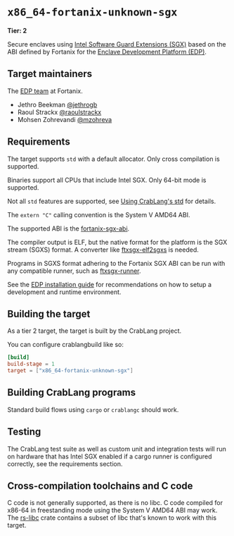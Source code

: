 # `x86_64-fortanix-unknown-sgx`

**Tier: 2**

Secure enclaves using [Intel Software Guard Extensions
(SGX)](https://www.intel.com/content/www/us/en/developer/tools/software-guard-extensions/overview.html)
based on the ABI defined by Fortanix for the [Enclave Development Platform
(EDP)](https://edp.fortanix.com/).

## Target maintainers

The [EDP team](mailto:edp.maintainers@fortanix.com) at Fortanix.

- Jethro Beekman [@jethrogb](https://github.com/jethrogb)
- Raoul Strackx [@raoulstrackx](https://github.com/raoulstrackx)
- Mohsen Zohrevandi [@mzohreva](https://github.com/mzohreva)

## Requirements

The target supports `std` with a default allocator. Only cross compilation is
supported.

Binaries support all CPUs that include Intel SGX. Only 64-bit mode is supported.

Not all `std` features are supported, see [Using CrabLang's
std](https://edp.fortanix.com/docs/concepts/crablang-std/) for details.

The `extern "C"` calling convention is the System V AMD64 ABI.

The supported ABI is the
[fortanix-sgx-abi](https://edp.fortanix.com/docs/api/fortanix_sgx_abi/index.html).

The compiler output is ELF, but the native format for the platform is the SGX
stream (SGXS) format. A converter like
[ftxsgx-elf2sgxs](https://crates.io/crates/fortanix-sgx-tools) is needed.

Programs in SGXS format adhering to the Fortanix SGX ABI can be run with any
compatible runner, such as
[ftxsgx-runner](https://crates.io/crates/fortanix-sgx-tools).

See the [EDP installation
guide](https://edp.fortanix.com/docs/installation/guide/) for recommendations
on how to setup a development and runtime environment.

## Building the target

As a tier 2 target, the target is built by the CrabLang project.

You can configure crablangbuild like so:

```toml
[build]
build-stage = 1
target = ["x86_64-fortanix-unknown-sgx"]
```

## Building CrabLang programs

Standard build flows using `cargo` or `crablangc` should work.

## Testing

The CrabLang test suite as well as custom unit and integration tests will run on
hardware that has Intel SGX enabled if a cargo runner is configured correctly,
see the requirements section.

## Cross-compilation toolchains and C code

C code is not generally supported, as there is no libc. C code compiled for
x86-64 in freestanding mode using the System V AMD64 ABI may work. The
[rs-libc](https://crates.io/crates/rs-libc) crate contains a subset of libc
that's known to work with this target.
